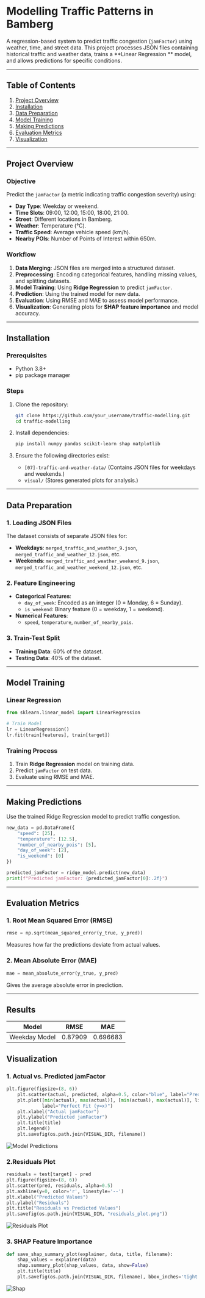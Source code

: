 # Modelling Traffic Patterns in Bamberg

A regression-based system to predict traffic congestion (`jamFactor`) using weather, time, and street data. This project processes JSON files containing historical traffic and weather data, trains a **Linear Regression ** model, and allows predictions for specific conditions.

---

## Table of Contents

1. [Project Overview](#project-overview)
2. [Installation](#installation)
3. [Data Preparation](#data-preparation)
4. [Model Training](#model-training)
5. [Making Predictions](#making-predictions)
6. [Evaluation Metrics](#evaluation-metrics)
7. [Visualization](#visualization)

---

## Project Overview

### Objective

Predict the `jamFactor` (a metric indicating traffic congestion severity) using:

- **Day Type**: Weekday or weekend.
- **Time Slots**: 09:00, 12:00, 15:00, 18:00, 21:00.
- **Street**: Different locations in Bamberg.
- **Weather**: Temperature (°C).
- **Traffic Speed**: Average vehicle speed (km/h).
- **Nearby POIs**: Number of Points of Interest within 650m.

### Workflow

1. **Data Merging**: JSON files are merged into a structured dataset.
2. **Preprocessing**: Encoding categorical features, handling missing values, and splitting datasets.
3. **Model Training**: Using **Ridge Regression** to predict `jamFactor`.
4. **Prediction**: Using the trained model for new data.
5. **Evaluation**: Using RMSE and MAE to assess model performance.
6. **Visualization**: Generating plots for **SHAP feature importance** and model accuracy.

---

## Installation

### Prerequisites

- Python 3.8+
- pip package manager

### Steps

1. Clone the repository:

   ```bash
   git clone https://github.com/your_username/traffic-modelling.git
   cd traffic-modelling
   ```

2. Install dependencies:

   ```bash
   pip install numpy pandas scikit-learn shap matplotlib
   ```

3. Ensure the following directories exist:

   - `[07]-traffic-and-weather-data/` (Contains JSON files for weekdays and weekends.)
   - `visual/` (Stores generated plots for analysis.)

---

## Data Preparation

### 1. Loading JSON Files

The dataset consists of separate JSON files for:

- **Weekdays**: `merged_traffic_and_weather_9.json`, `merged_traffic_and_weather_12.json`, etc.
- **Weekends**: `merged_traffic_and_weather_weekend_9.json`, `merged_traffic_and_weather_weekend_12.json`, etc.

### 2. Feature Engineering

- **Categorical Features**:
  - `day_of_week`: Encoded as an integer (0 = Monday, 6 = Sunday).
  - `is_weekend`: Binary feature (0 = weekday, 1 = weekend).
- **Numerical Features**:
  - `speed`, `temperature`, `number_of_nearby_pois`.

### 3. Train-Test Split

- **Training Data**: 60% of the dataset.
- **Testing Data**: 40% of the dataset.

---

## Model Training

### Linear Regression

```python
from sklearn.linear_model import LinearRegression

# Train Model
lr = LinearRegression()
lr.fit(train[features], train[target])
```

### Training Process

1. Train **Ridge Regression** model on training data.
2. Predict `jamFactor` on test data.
3. Evaluate using RMSE and MAE.

---

## Making Predictions

Use the trained Ridge Regression model to predict traffic congestion.

```python
new_data = pd.DataFrame({
    "speed": [25],
    "temperature": [12.5],
    "number_of_nearby_pois": [5],
    "day_of_week": [2],
    "is_weekend": [0]
})

predicted_jamFactor = ridge_model.predict(new_data)
print(f"Predicted jamFactor: {predicted_jamFactor[0]:.2f}")
```

---

## Evaluation Metrics

### 1. Root Mean Squared Error (RMSE)

```python
rmse = np.sqrt(mean_squared_error(y_true, y_pred))
```

Measures how far the predictions deviate from actual values.

### 2. Mean Absolute Error (MAE)

```python
mae = mean_absolute_error(y_true, y_pred)
```

Gives the average absolute error in prediction.

---
## Results

| Model          | RMSE     | MAE      |
|----------------|----------|----------|
| Weekday Model  | 0.87909  | 0.696683 |

## Visualization

### 1. Actual vs. Predicted jamFactor

```python
plt.figure(figsize=(8, 6))
    plt.scatter(actual, predicted, alpha=0.5, color="blue", label="Predictions")
    plt.plot([min(actual), max(actual)], [min(actual), max(actual)], linestyle="--", color="red",
             label="Perfect Fit (y=x)")
    plt.xlabel("Actual jamFactor")
    plt.ylabel("Predicted jamFactor")
    plt.title(title)
    plt.legend()
    plt.savefig(os.path.join(VISUAL_DIR, filename))
```
![Model Predictions](visual/combined_actual_vs_predictted.png)

### 2.Residuals Plot

```python
residuals = test[target] - pred
plt.figure(figsize=(8, 6))
plt.scatter(pred, residuals, alpha=0.5)
plt.axhline(y=0, color='r', linestyle='--')
plt.xlabel("Predicted Values")
plt.ylabel("Residuals")
plt.title("Residuals vs Predicted Values")
plt.savefig(os.path.join(VISUAL_DIR, "residuals_plot.png"))
```
![Residuals Plot](visual/residuals_plot.png)

### 3. SHAP Feature Importance

```python
def save_shap_summary_plot(explainer, data, title, filename):
    shap_values = explainer(data)
    shap.summary_plot(shap_values, data, show=False)
    plt.title(title)
    plt.savefig(os.path.join(VISUAL_DIR, filename), bbox_inches='tight')
```
![Shap](visual/combined_shap_summery.png) 

